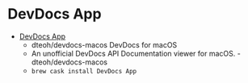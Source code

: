 # DevDocs App
- [DevDocs App](https://github.com/dteoh/devdocs-macos/)
  -  dteoh/devdocs-macos DevDocs for macOS
  - An unofficial DevDocs API Documentation viewer for macOS. - dteoh/devdocs-macos
  - `brew cask install DevDocs App`
